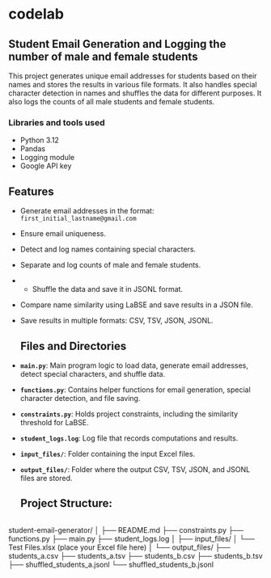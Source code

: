 # codelab 
## Student Email Generation and Logging the number of male and female students

This project generates unique email addresses for students based on their names and stores the results in various file formats. It also handles special character detection in names and shuffles the data for different purposes. It also logs the counts of all male students and female students.

### Libraries and tools used 
- Python 3.12
- Pandas
- Logging module
- Google API key

 ## Features
- Generate email addresses in the format: `first_initial_lastname@gmail.com`
- Ensure email uniqueness.
- Detect and log names containing special characters.
- Separate and log counts of male and female students.
- - Shuffle the data and save it in JSONL format.
- Compare name similarity using LaBSE and save results in a JSON file.
- Save results in multiple formats: CSV, TSV, JSON, JSONL.

  ## Files and Directories
- **`main.py`**: Main program logic to load data, generate email addresses, detect special characters, and shuffle data.
- **`functions.py`**: Contains helper functions for email generation, special character detection, and file saving.
- **`constraints.py`**: Holds project constraints, including the similarity threshold for LaBSE.
- **`student_logs.log`**: Log file that records computations and results.
- **`input_files/`**: Folder containing the input Excel files.
- **`output_files/`**: Folder where the output CSV, TSV, JSON, and JSONL files are stored.

   ## **Project Structure:**

  ```
 student-email-generator/
│
├── README.md
├── constraints.py
├── functions.py
├── main.py
├── student_logs.log
│
├── input_files/
│   └── Test Files.xlsx (place your Excel file here)
│
└── output_files/
    ├── students_a.csv
    ├── students_a.tsv
    ├── students_b.csv
    ├── students_b.tsv
    ├── shuffled_students_a.jsonl
    └── shuffled_students_b.jsonl
```
